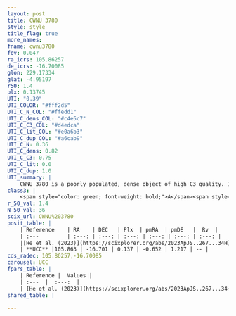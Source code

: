 ```yaml
---
layout: post
title: CWNU 3780
style: style
title_flag: true
more_names: 
fname: cwnu3780
fov: 0.047
ra_icrs: 105.86257
de_icrs: -16.70085
glon: 229.17334
glat: -4.95197
r50: 1.4
plx: 0.13745
UTI: "0.39"
UTI_COLOR: "#fff2d5"
UTI_C_N_COL: "#ffedd1"
UTI_C_dens_COL: "#c4e5c7"
UTI_C_C3_COL: "#d4edca"
UTI_C_lit_COL: "#e0a6b3"
UTI_C_dup_COL: "#a6cab9"
UTI_C_N: 0.36
UTI_C_dens: 0.82
UTI_C_C3: 0.75
UTI_C_lit: 0.0
UTI_C_dup: 1.0
UTI_summary: |
    CWNU 3780 is a poorly populated, dense object of high C3 quality. It was recently reported in the literature.
class3: |
    <span style="color: green; font-weight: bold;">A</span><span style="color: #FFC300; font-weight: bold;">B</span>
r_50_val: 1.4
N_50_val: 36
scix_url: CWNU%203780
posit_table: |
    | Reference    | RA    | DEC   | Plx  | pmRA  | pmDE   |  Rv  |
    | :---         | :---: | :---: | :---: | :---: | :---: | :---: |
    |[He et al. (2023)](https://scixplorer.org/abs/2023ApJS..267...34H) | 105.863 | -16.7 | 0.13 | -0.667 | 1.2 | -- |
    | **UCC** |105.863 | -16.701 | 0.137 | -0.652 | 1.217 | -- | 
cds_radec: 105.86257,-16.70085
carousel: UCC
fpars_table: |
    | Reference |  Values |
    | :---  |  :---:  |
    | [He et al. (2023)](https://scixplorer.org/abs/2023ApJS..267...34H) | `A0=1.5, m-M=14.65, logA=7.0` |
shared_table: |
    
---
```

